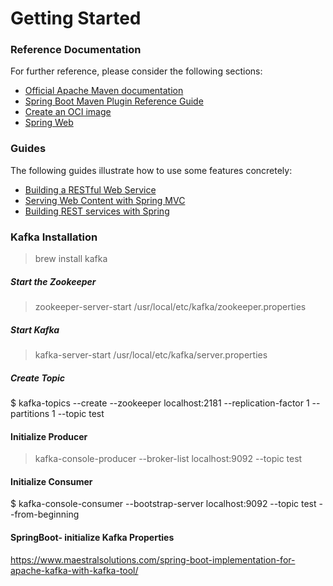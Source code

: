 # Getting Started

### Reference Documentation
For further reference, please consider the following sections:

* [Official Apache Maven documentation](https://maven.apache.org/guides/index.html)
* [Spring Boot Maven Plugin Reference Guide](https://docs.spring.io/spring-boot/docs/2.4.4/maven-plugin/reference/html/)
* [Create an OCI image](https://docs.spring.io/spring-boot/docs/2.4.4/maven-plugin/reference/html/#build-image)
* [Spring Web](https://docs.spring.io/spring-boot/docs/2.4.4/reference/htmlsingle/#boot-features-developing-web-applications)

### Guides
The following guides illustrate how to use some features concretely:

* [Building a RESTful Web Service](https://spring.io/guides/gs/rest-service/)
* [Serving Web Content with Spring MVC](https://spring.io/guides/gs/serving-web-content/)
* [Building REST services with Spring](https://spring.io/guides/tutorials/bookmarks/)



### Kafka Installation
> brew install kafka

##### Start the Zookeeper
> zookeeper-server-start /usr/local/etc/kafka/zookeeper.properties

##### Start Kafka
> kafka-server-start /usr/local/etc/kafka/server.properties

##### Create Topic
$ kafka-topics --create --zookeeper localhost:2181 --replication-factor 1 --partitions 1 --topic test

#### Initialize Producer
> kafka-console-producer --broker-list localhost:9092 --topic test


#### Initialize Consumer
$ kafka-console-consumer --bootstrap-server localhost:9092 --topic test --from-beginning


#### SpringBoot- initialize Kafka Properties
https://www.maestralsolutions.com/spring-boot-implementation-for-apache-kafka-with-kafka-tool/


